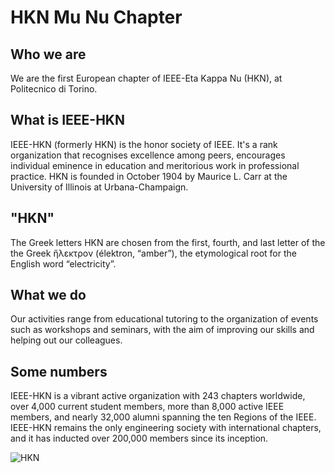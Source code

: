 # HKN Mu Nu Chapter

## Who we are
We are the first European chapter of IEEE-Eta Kappa Nu (HKN), at Politecnico di Torino.

## What is IEEE-HKN
IEEE-HKN (formerly HKN) is the honor society of IEEE. It's a rank organization that recognises excellence among peers, encourages individual eminence in education and meritorious work in professional practice. HKN is founded in October 1904 by Maurice L. Carr at the University of Illinois at Urbana-Champaign.

## "HKN"
The Greek letters ΗΚΝ are chosen from the first, fourth, and last letter of the the Greek ἤλεκτρον (élektron, “amber”), the etymological root for the English word “electricity”.

## What we do
Our activities range from educational tutoring to the organization of events such as workshops and seminars, with the aim of improving our skills and helping out our colleagues.

## Some numbers
IEEE-HKN is a vibrant active organization with 243 chapters worldwide, over 4,000 current student members, more than 8,000 active IEEE members, and nearly 32,000 alumni spanning the ten Regions of the IEEE. IEEE-HKN remains the only engineering society with international chapters, and it has inducted over 200,000 members since its inception.

![HKN](./img/HKN.png)


